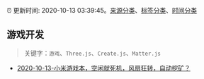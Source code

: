 :alarm_clock: 更新时间: 2020-10-13 03:39:45。[来源分类](../README.md)、[标签分类](../TAGS.md)、[时间分类](../TIMELINE.md)

## 游戏开发


> 关键字：`游戏`、`Three.js`、`Create.js`、`Matter.js`



- [2020-10-13-小米游戏本，空闲就死机，风扇狂转，自动挖矿？](https://www.v2ex.com/t/714401) 